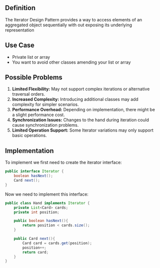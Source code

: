 ## Definition
The Iterator Design Pattern provides a way to access elements of an aggregated object sequentially with out exposing its underlying representation
## Use Case
- Private list or array
- You want to avoid other classes amending your list or array
## Possible Problems
1. **Limited Flexibility:** May not support complex iterations or alternative traversal orders.
2. **Increased Complexity:** Introducing additional classes may add complexity for simpler scenarios.
3. **Performance Overhead:** Depending on implementation, there might be a slight performance cost.
4. **Synchronization Issues:** Changes to the hand during iteration could cause synchronization problems.
5. **Limited Operation Support:** Some Iterator variations may only support basic operations.
## Implementation
To implement we first need to create the iterator interface:
```java
public interface Iterator {
    boolean hasNext();
    Card next();
}
```
Now we need to implement this interface:
```java
public class Hand implements Iterator {
    private List<Card> cards;
    private int position;

    public boolean hasNext(){
	    return position < cards.size();
    }

	public Card next(){
		Card card = cards.get(position);
		position++;
		return card;
	}
}

```